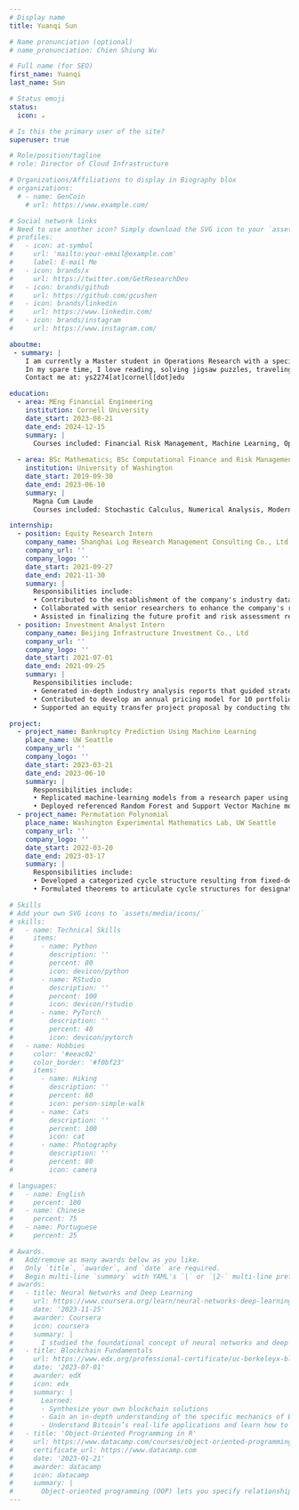 ```yaml
---
# Display name
title: Yuanqi Sun

# Name pronunciation (optional)
# name_pronunciation: Chien Shiung Wu

# Full name (for SEO)
first_name: Yuanqi
last_name: Sun

# Status emoji
status:
  icon: ☕️

# Is this the primary user of the site?
superuser: true

# Role/position/tagline
# role: Director of Cloud Infrastructure

# Organizations/Affiliations to display in Biography blox
# organizations:
  # - name: GenCoin
    # url: https://www.example.com/

# Social network links
# Need to use another icon? Simply download the SVG icon to your `assets/media/icons/` folder.
# profiles:
#   - icon: at-symbol
#     url: 'mailto:your-email@example.com'
#     label: E-mail Me
#   - icon: brands/x
#     url: https://twitter.com/GetResearchDev
#   - icon: brands/github
#     url: https://github.com/gcushen
#   - icon: brands/linkedin
#     url: https://www.linkedin.com/
#   - icon: brands/instagram
#     url: https://www.instagram.com/

aboutme:
 - summary: |
    I am currently a Master student in Operations Research with a specialization of Financial Engineering at Cornell University. Before coming to Cornell, I completed my BSc in Mathematics and BSc in Computational Finance and Risk Management at the University of Washington. My passion lies in using quantitative methods to solve complex problems, and I have a strong foundation in statistical analysis, machine learning, and financial risk management with several practical experiences. 
    In my spare time, I love reading, solving jigsaw puzzles, traveling, and gaming. 
    Contact me at: ys2274[at]cornell[dot]edu

education:
  - area: MEng Financial Engineering
    institution: Cornell University
    date_start: 2023-08-21
    date_end: 2024-12-15
    summary: |
      Courses included: Financial Risk Management, Machine Learning, Optimization, Big Data Technologies, Time Series Analysis.
    
  - area: BSc Mathematics; BSc Computational Finance and Risk Management
    institution: University of Washington
    date_start: 2019-09-30
    date_end: 2023-06-10
    summary: |
      Magna Cum Laude
      Courses included: Stochastic Calculus, Numerical Analysis, Modern Algebra, Combinatorics. 

internship:
  - position: Equity Research Intern
    company_name: Shanghai Log Research Management Consulting Co., Ltd.
    company_url: ''
    company_logo: ''
    date_start: 2021-09-27
    date_end: 2021-11-30
    summary: |
      Responsibilities include:
      • Contributed to the establishment of the company's industry database by gathering historical sales data from the top 6 electric vehicle companies in China. Employed Excel and Python for effective data management and visualization.
      • Collaborated with senior researchers to enhance the company's revenue and net profit forecasting models through the application of time series analysis and regression methods using the R programming language.
      • Assisted in finalizing the future profit and risk assessment reports for the six prominent companies and the forthcoming revenue report for their battery supplier, Contemporary Amperex Technology Co. Ltd.
  - position: Investment Analyst Intern
    company_name: Beijing Infrastructure Investment Co., Ltd
    company_url: ''
    company_logo: ''
    date_start: 2021-07-01
    date_end: 2021-09-25
    summary: |
      Responsibilities include:
      • Generated in-depth industry analysis reports that guided strategic investment decisions for the expansion of Beijing's metro system. Provided valuable insights into market trends, competitive dynamics, and growth forecasts.
      • Contributed to develop an annual pricing model for 10 portfolio companies, enabling data-driven assessments of their financial performance and growth prospects.
      • Supported an equity transfer project proposal by conducting thorough industry background analyses. Offered sales data insights that contributed to the evaluation and negotiation of investment terms and conditions.

project:
  - project_name: Bankruptcy Prediction Using Machine Learning
    place_name: UW Seattle
    company_url: ''
    company_logo: ''
    date_start: 2023-03-21
    date_end: 2023-06-10
    summary: |
      Responsibilities include:
      • Replicated machine-learning models from a research paper using Python, focusing on forecasting bankruptcy using financial indicators.
      • Deployed referenced Random Forest and Support Vector Machine models for bankruptcy prediction, conducting a comparative analysis of their performances through AUC scores. Achieved a notably high AUC score, consistent with the referenced research, particularly with the Random Forest method on the test set.
  - project_name: Permutation Polynomial
    place_name: Washington Experimental Mathematics Lab, UW Seattle
    company_url: ''
    company_logo: ''
    date_start: 2022-03-20
    date_end: 2023-03-17
    summary: |
      Responsibilities include:
      • Developed a categorized cycle structure resulting from fixed-degree linear and monomial permutation polynomials.
      • Formulated theorems to articulate cycle structures for designated linear and monomial permutation polynomials,incorporating algorithms to facilitate calculations; constructed MATLAB functions to implement these algorithms.

# Skills
# Add your own SVG icons to `assets/media/icons/`
# skills:
#   - name: Technical Skills
#     items:
#       - name: Python
#         description: ''
#         percent: 80
#         icon: devicon/python
#       - name: RStudio
#         description: ''
#         percent: 100
#         icon: devicon/rstudio
#       - name: PyTorch
#         description: ''
#         percent: 40
#         icon: devicon/pytorch
#   - name: Hobbies
#     color: '#eeac02'
#     color_border: '#f0bf23'
#     items:
#       - name: Hiking
#         description: ''
#         percent: 60
#         icon: person-simple-walk
#       - name: Cats
#         description: ''
#         percent: 100
#         icon: cat
#       - name: Photography
#         description: ''
#         percent: 80
#         icon: camera

# languages:
#   - name: English
#     percent: 100
#   - name: Chinese
#     percent: 75
#   - name: Portuguese
#     percent: 25

# Awards.
#   Add/remove as many awards below as you like.
#   Only `title`, `awarder`, and `date` are required.
#   Begin multi-line `summary` with YAML's `|` or `|2-` multi-line prefix and indent 2 spaces below.
# awards:
#   - title: Neural Networks and Deep Learning
#     url: https://www.coursera.org/learn/neural-networks-deep-learning
#     date: '2023-11-25'
#     awarder: Coursera
#     icon: coursera
#     summary: |
#       I studied the foundational concept of neural networks and deep learning. By the end, I was familiar with the significant technological trends driving the rise of deep learning; build, train, and apply fully connected deep neural networks; implement efficient (vectorized) neural networks; identify key parameters in a neural network’s architecture; and apply deep learning to your own applications.
#   - title: Blockchain Fundamentals
#     url: https://www.edx.org/professional-certificate/uc-berkeleyx-blockchain-fundamentals
#     date: '2023-07-01'
#     awarder: edX
#     icon: edx
#     summary: |
#       Learned:
#       - Synthesize your own blockchain solutions
#       - Gain an in-depth understanding of the specific mechanics of Bitcoin
#       - Understand Bitcoin’s real-life applications and learn how to attack and destroy Bitcoin, Ethereum, smart contracts and Dapps, and alternatives to Bitcoin’s Proof-of-Work consensus algorithm
#   - title: 'Object-Oriented Programming in R'
#     url: https://www.datacamp.com/courses/object-oriented-programming-with-s3-and-r6-in-r
#     certificate_url: https://www.datacamp.com
#     date: '2023-01-21'
#     awarder: datacamp
#     icon: datacamp
#     summary: |
#       Object-oriented programming (OOP) lets you specify relationships between functions and the objects that they can act on, helping you manage complexity in your code. This is an intermediate level course, providing an introduction to OOP, using the S3 and R6 systems. S3 is a great day-to-day R programming tool that simplifies some of the functions that you write. R6 is especially useful for industry-specific analyses, working with web APIs, and building GUIs.
---
```

